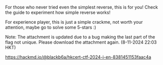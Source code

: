 For those who never tried even the simplest reverse, this is for you! Check the guide to experiment how simple reverse works!

For experience player, this is just a simple crackme, not worth your attention, maybe go to solve some 5-stars :)

Note: The attachment is updated due to a bug making the last part of the flag not unique. Please download the attachment again. (8-11-2024 22:03 HKT)

https://hackmd.io/@blackb6a/hkcert-ctf-2024-i-en-8381451153faac4a
